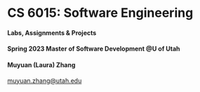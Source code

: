 # CS 6015: Software Engineering

#### Labs, Assignments & Projects

#### Spring 2023 Master of Software Development @U of Utah

#### Muyuan (Laura) Zhang

muyuan.zhang@utah.edu
